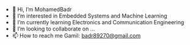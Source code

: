 - 👋 Hi, I’m MohamedBadr
- 👀 I’m interested in Embedded Systems and Machine Learning
- 🌱 I’m currently learning  Electronics and Communication Engineering 
- 💞️ I’m looking to collaborate on ...
- 📫 How to reach me Gamil: badr89270@gmail.com

<!---
MohamedBadr552002/MohamedBadr552002 is a ✨ special ✨ repository because its `README.md` (this file) appears on your GitHub profile.
You can click the Preview link to take a look at your changes.
--->
